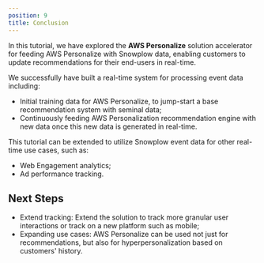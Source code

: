 ```yaml
---
position: 9
title: Conclusion
---
```


In this tutorial, we have explored the **AWS Personalize** solution accelerator for feeding AWS Personalize with Snowplow data, enabling customers to update recommendations for their end-users in real-time.

We successfully have built a real-time system for processing event data including:
- Initial training data for AWS Personalize, to jump-start a base recommendation system with seminal data;
- Continuously feeding AWS Personalization recommendation engine with new data once this new data is generated in real-time.

This tutorial can be extended to utilize Snowplow event data for other real-time use cases, such as:
- Web Engagement analytics;
- Ad performance tracking.

## Next Steps
- Extend tracking: Extend the solution to track more granular user interactions or track on a new platform such as mobile;
- Expanding use cases: AWS Personalize can be used not just for recommendations, but also for hyperpersonalization based on customers' history.
